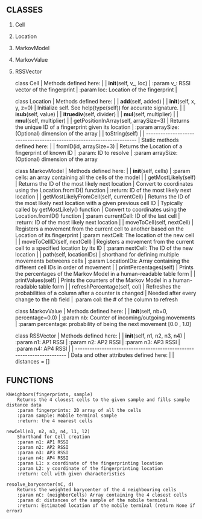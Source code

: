 ## CLASSES

 1. Cell  
 2. Location
 3. MarkovModel
 4. MarkovValue  
 5. RSSVector

    class Cell
     |  Methods defined here:
     |
     |  __init__(self, v_, loc)
     |      :param v_: RSSI vector of the fingerprint
     |      :param loc: Location of the fingerprint
     |
     
    class Location
     |  Methods defined here:
     |
     |  __add__(self, added)
     |
     |  __init__(self, x, y, z=0)
     |      Initialize self.  See help(type(self)) for accurate signature.
     |
     |  __isub__(self, value)
     |
     |  __itruediv__(self, divider)
     |
     |  __mul__(self, multiplier)
     |
     |  __rmul__(self, multiplier)
     |
     |  getPositionInArray(self, arraySize=3)
     |      Returns the unique ID of a fingerprint given its location
     |      :param arraySize: (Optional) dimension of the array
     |
     |  toString(self)
     |
     |  ----------------------------------------------------------------------
     |  Static methods defined here:
     |
     |  fromID(id, arraySize=3)
     |      Returns the Location of a fingerprint of known ID
     |      :param: ID to resolve
     |      :param arraySize: (Optional) dimension of the array
     
    class MarkovModel
     |  Methods defined here:
     |
     |  __init__(self, cells)
     |      :param cells: an array containing all the cells of the model
     |
     |  getMostLikely(self)
     |      Returns the ID of the most likely next location
     |      Convert to coordinates using the Location.fromID() function
     |      :return: ID of the most likely next location
     |
     |  getMostLikelyFromCell(self, currentCell)
     |      Returns the ID of the most likely next location with a given previous cell ID
     |      Typically called by getMostLikely() function
     |      Convert to coordinates using the Location.fromID() function
     |      :param currentCell: ID of the last cell
     |      :return: ID of the most likely next location
     |
     |  moveToCell(self, nextCell)
     |      Registers a movement from the current cell to another based on the Location of its fingerprint
     |      :param nextCell: The location of the new cell
     |
     |  moveToCellID(self, nextCell)
     |      Registers a movement from the current cell to a specified location by its ID
     |      :param nextCell: The ID of the new location
     |
     |  path(self, locationIDs)
     |      shorthand for defining multiple movements betweens cells
     |      :param LocationIDs: Array containing the different cell IDs in order of movement
     |
     |  printPercentages(self)
     |      Prints the percentages of the Markov Model in a human-readable table form
     |
     |  printValues(self)
     |      Prints the counters of the Markov Model in a human-readable table form
     |
     |  refreshPercentage(self, col)
     |      Refreshes the probabilities of a column after a counter is changed
     |      Needed after every change to the nb field
     |      :param col: the # of the column to refresh

    class MarkovValue
     |  Methods defined here:
     |
     |  __init__(self, nb=0, percentage=0.0)
     |      :param nb: Counter of incoming/outgoing movements
     |      :param percentage: probability of being the next movement [0.0 , 1.0]

    class RSSVector
     |  Methods defined here:
     |
     |  __init__(self, n1, n2, n3, n4)
     |      :param n1: AP1 RSSI
     |      :param n2: AP2 RSSI
     |      :param n3: AP3 RSSI
     |      :param n4: AP4 RSSI
     |
     |  ----------------------------------------------------------------------
     |  Data and other attributes defined here:
     |
     |  distances = []

## FUNCTIONS

    KNeighbors(fingerprints, sample)
        Returns the 4 closest cells to the given sample and fills sample distance data
        :param fingerprints: 2D array of all the cells
        :param sample: Mobile terminal sample
        :return: the 4 nearest cells

    newCell(n1, n2, n3, n4, l1, l2)
        Shorthand for Cell creation
        :param n1: AP1 RSSI
        :param n2: AP2 RSSI
        :param n3: AP3 RSSI
        :param n4: AP4 RSSI
        :param L1: x coordinate of the fingerprinting location
        :param L2: y coordinate of the fingerprinting location
        :return: Cell with given characteristics

    resolve_barycenter(nC, d)
        Returns the weighted barycenter of the 4 neighbouring cells
        :param nC: (neighborCells) Array containing the 4 closest cells
        :param d: distances of the sample of the mobile terminal
        :return: Estimated location of the mobile terminal (return None if error)
